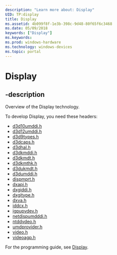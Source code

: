 ```yaml
---
description: "Learn more about: Display"
UID: TP:display
title: Display
ms.assetid: 4b099f8f-1e3b-398c-9d48-80f65f6c3468
ms.date: 05/09/2018
keywords: ["Display"]
ms.keywords:
ms.prod: windows-hardware
ms.technology: windows-devices
ms.topic: portal
---
```


# Display

## -description

Overview of the Display technology.

To develop Display, you need these headers:

 * [d3d10umddi.h](../d3d10umddi/index.md)
 * [d3d12umddi.h](../d3d12umddi/index.md)
 * [d3d9types.h](../d3d9types/index.md)
 * [d3dcaps.h](../d3dcaps/index.md)
 * [d3dhal.h](../d3dhal/index.md)
 * [d3dkmddi.h](../d3dkmddi/index.md)
 * [d3dkmdt.h](../d3dkmdt/index.md)
 * [d3dkmthk.h](../d3dkmthk/index.md)
 * [d3dukmdt.h](../d3dukmdt/index.md)
 * [d3dumddi.h](../d3dumddi/index.md)
 * [dispmprt.h](../dispmprt/index.md)
 * [dxapi.h](../dxapi/index.md)
 * [dxgiddi.h](../dxgiddi/index.md)
 * [dxgitype.h](../dxgitype/index.md)
 * [dxva.h](../dxva/index.md)
 * [iddcx.h](../iddcx/index.md)
 * [igpupvdev.h](../igpupvdev/index.md)
 * [netdispumdddi.h](../netdispumdddi/index.md)
 * [ntddvdeo.h](../ntddvdeo/index.md)
 * [umdprovider.h](../umdprovider/index.md)
 * [video.h](../video/index.md)
 * [videoagp.h](../videoagp/index.md)

For the programming guide, see [Display](/windows-hardware/drivers/display).
